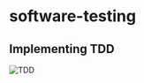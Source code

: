 # software-testing

## Implementing TDD

![TDD](https://user-images.githubusercontent.com/40702606/83341657-d435f700-a2dd-11ea-9b8a-eb525da80698.png)
